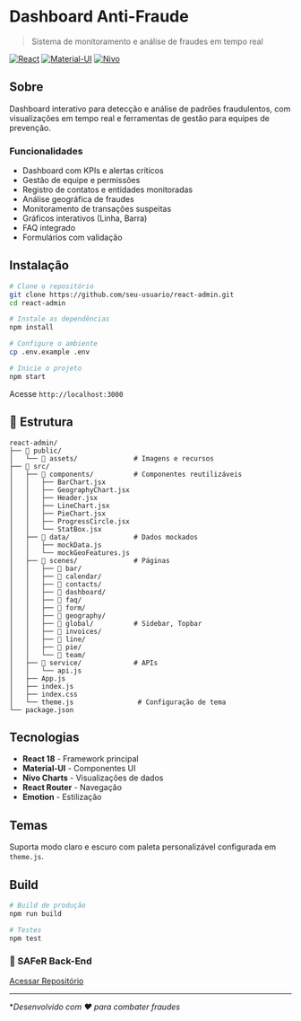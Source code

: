 # Dashboard Anti-Fraude

> Sistema de monitoramento e análise de fraudes em tempo real

[![React](https://img.shields.io/badge/React-18.x-61dafb?logo=react)](https://reactjs.org/)
[![Material-UI](https://img.shields.io/badge/Material--UI-5.x-007FFF?logo=mui)](https://mui.com/)
[![Nivo](https://img.shields.io/badge/Nivo-Charts-ff6b6b)](https://nivo.rocks/)

## Sobre

Dashboard interativo para detecção e análise de padrões fraudulentos, com visualizações em tempo real e ferramentas de gestão para equipes de prevenção.

### Funcionalidades

-  Dashboard com KPIs e alertas críticos
-  Gestão de equipe e permissões
-  Registro de contatos e entidades monitoradas
-  Análise geográfica de fraudes
-  Monitoramento de transações suspeitas
-  Gráficos interativos (Linha, Barra)
-  FAQ integrado
-  Formulários com validação

## Instalação

```bash
# Clone o repositório
git clone https://github.com/seu-usuario/react-admin.git
cd react-admin

# Instale as dependências
npm install

# Configure o ambiente
cp .env.example .env

# Inicie o projeto
npm start
```

Acesse `http://localhost:3000`

## 📁 Estrutura

```
react-admin/
├── 📁 public/
│   └── 📁 assets/              # Imagens e recursos
├── 📁 src/
│   ├── 📁 components/          # Componentes reutilizáveis
│   │   ├── BarChart.jsx
│   │   ├── GeographyChart.jsx
│   │   ├── Header.jsx
│   │   ├── LineChart.jsx
│   │   ├── PieChart.jsx
│   │   ├── ProgressCircle.jsx
│   │   └── StatBox.jsx
│   ├── 📁 data/                # Dados mockados
│   │   ├── mockData.js
│   │   └── mockGeoFeatures.js
│   ├── 📁 scenes/              # Páginas
│   │   ├── 📁 bar/
│   │   ├── 📁 calendar/
│   │   ├── 📁 contacts/
│   │   ├── 📁 dashboard/
│   │   ├── 📁 faq/
│   │   ├── 📁 form/
│   │   ├── 📁 geography/
│   │   ├── 📁 global/          # Sidebar, Topbar
│   │   ├── 📁 invoices/
│   │   ├── 📁 line/
│   │   ├── 📁 pie/
│   │   └── 📁 team/
│   ├── 📁 service/             # APIs
│   │   └── api.js
│   ├── App.js
│   ├── index.js
│   ├── index.css
│   └── theme.js                # Configuração de tema
└── package.json
```

## Tecnologias

- **React 18** - Framework principal
- **Material-UI** - Componentes UI
- **Nivo Charts** - Visualizações de dados
- **React Router** - Navegação
- **Emotion** - Estilização

## Temas

Suporta modo claro e escuro com paleta personalizável configurada em `theme.js`.

## Build

```bash
# Build de produção
npm run build

# Testes
npm test
```

### 🔗 SAFeR Back-End  

[Acessar Repositório](https://github.com/Henrique-Mourao/SAFeR)


---

**Desenvolvido com ❤️ para combater fraudes*
